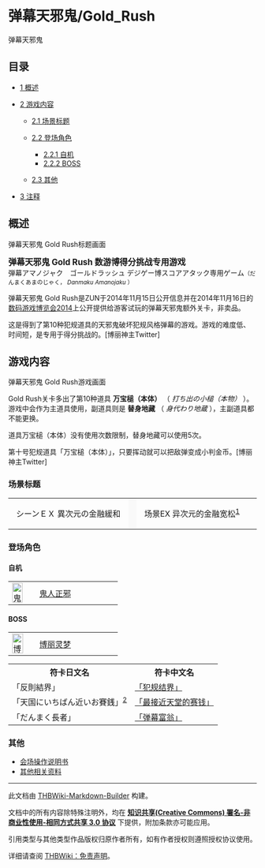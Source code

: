 # 弹幕天邪鬼/Gold_Rush

<!-- source html: G:\repos\THBWiki-Markdown-Builder\THBWikiMarkdown\Temp\main\e\e7\ns0%3A%E5%BC%B9%E5%B9%95%E5%A4%A9%E9%82%AA%E9%AC%BC%2FGold_Rush.html -->

弹幕天邪鬼

## 目录

- [1 概述](#概述)
- [2 游戏内容](#游戏内容)

  - [2.1 场景标题](#场景标题)
  - [2.2 登场角色](#登场角色)

    - [2.2.1 自机](#自机)
    - [2.2.2 BOSS](#BOSS)



  - [2.3 其他](#其他)



- [3 注释](#注释)




## 概述
[](./文件-弹幕天邪鬼_Gold_Rush标题画面.png.md)  [](./文件-弹幕天邪鬼_Gold_Rush标题画面.png.md)弹幕天邪鬼 Gold Rush标题画面
  
<big> **弹幕天邪鬼 Gold Rush 数游博得分挑战专用游戏**   
</big>
弾幕アマノジャク　ゴールドラッシュ デジゲー博スコアアタック専用ゲーム<small>（だんまくあまのじゃく， *Danmaku Amanojaku* ）</small>  

弹幕天邪鬼 Gold Rush是ZUN于2014年11月15日公开信息并在2014年11月16日的[数码游戏博览会2014](./数码游戏博览会.md)上公开提供给游客试玩的弹幕天邪鬼额外关卡，非卖品。  

  
  
这是得到了第10种犯规道具的天邪鬼破坏犯规风格弹幕的游戏。游戏的难度低、时间短，是专用于得分挑战的。[博丽神主Twitter]

  


## 游戏内容
[](./文件-弹幕天邪鬼_Gold_Rush游戏画面.jpg.md)  [](./文件-弹幕天邪鬼_Gold_Rush游戏画面.jpg.md)弹幕天邪鬼 Gold Rush游戏画面
  
Gold Rush关卡多出了第10种道具 **万宝槌（本体）** （ *打ち出の小槌（本物）* ）。游戏中会作为主道具使用，副道具则是 **替身地藏** （ *身代わり地蔵* ），主副道具都不能更换。  

道具万宝槌（本体）没有使用次数限制，替身地藏可以使用5次。  

第十号犯规道具「万宝槌（本体）」，只要挥动就可以把敌弹变成小判金币。[博丽神主Twitter]
  

  


### 场景标题

<table>


<tbody><tr>
<td class="jadef" width="50%" lang="ja" style="border-right:none; padding-left:1em;">
<p>シーンＥＸ 異次元の金融緩和
</p>
</td>
<th style="background:#f9f9f9; border-left:none">
</th>
<td class="zhdef" width="50%" style="padding-left:1em;">
<p>场景EX 异次元的金融宽松<sup id="cite_ref-1" class="reference"><a href="#cite_note-1">1</a></sup>
</p>
</td></tr></tbody></table>


### 登场角色
#### 自机

<table><tbody><tr><td style="min-width:40px;" rowspan=""><div class="center"><div class="floatnone"><a href="./文件-鬼人正邪（天邪鬼GR像素绘）.png.md" class="image" title="鬼人正邪"><img alt="鬼人正邪" src="https://upload.thwiki.cc/thumb/0/0c/%E9%AC%BC%E4%BA%BA%E6%AD%A3%E9%82%AA%EF%BC%88%E5%A4%A9%E9%82%AA%E9%AC%BCGR%E5%83%8F%E7%B4%A0%E7%BB%98%EF%BC%89.png/21px-%E9%AC%BC%E4%BA%BA%E6%AD%A3%E9%82%AA%EF%BC%88%E5%A4%A9%E9%82%AA%E9%AC%BCGR%E5%83%8F%E7%B4%A0%E7%BB%98%EF%BC%89.png" decoding="async" loading="lazy" width="21" height="40" srcset="https://upload.thwiki.cc/0/0c/%E9%AC%BC%E4%BA%BA%E6%AD%A3%E9%82%AA%EF%BC%88%E5%A4%A9%E9%82%AA%E9%AC%BCGR%E5%83%8F%E7%B4%A0%E7%BB%98%EF%BC%89.png 1.5x" data-file-width="22" data-file-height="41"></a></div></div></td> <td style="width:150px;padding:3px 9px 3px 7px;" rowspan=""><a href="./鬼人正邪.md" title="鬼人正邪">鬼人正邪</a></td></tr></tbody></table>


#### BOSS

<table><tbody><tr><td style="min-width:40px;" rowspan=""><div class="center"><div class="floatnone"><a href="./文件-博丽灵梦（天邪鬼GR像素绘）.png.md" class="image" title="博丽灵梦"><img alt="博丽灵梦" src="https://upload.thwiki.cc/thumb/1/11/%E5%8D%9A%E4%B8%BD%E7%81%B5%E6%A2%A6%EF%BC%88%E5%A4%A9%E9%82%AA%E9%AC%BCGR%E5%83%8F%E7%B4%A0%E7%BB%98%EF%BC%89.png/22px-%E5%8D%9A%E4%B8%BD%E7%81%B5%E6%A2%A6%EF%BC%88%E5%A4%A9%E9%82%AA%E9%AC%BCGR%E5%83%8F%E7%B4%A0%E7%BB%98%EF%BC%89.png" decoding="async" loading="lazy" width="22" height="40" srcset="https://upload.thwiki.cc/thumb/1/11/%E5%8D%9A%E4%B8%BD%E7%81%B5%E6%A2%A6%EF%BC%88%E5%A4%A9%E9%82%AA%E9%AC%BCGR%E5%83%8F%E7%B4%A0%E7%BB%98%EF%BC%89.png/34px-%E5%8D%9A%E4%B8%BD%E7%81%B5%E6%A2%A6%EF%BC%88%E5%A4%A9%E9%82%AA%E9%AC%BCGR%E5%83%8F%E7%B4%A0%E7%BB%98%EF%BC%89.png 1.5x, https://upload.thwiki.cc/1/11/%E5%8D%9A%E4%B8%BD%E7%81%B5%E6%A2%A6%EF%BC%88%E5%A4%A9%E9%82%AA%E9%AC%BCGR%E5%83%8F%E7%B4%A0%E7%BB%98%EF%BC%89.png 2x" data-file-width="40" data-file-height="71"></a></div></div></td> <td style="width:150px;padding:3px 9px 3px 7px;" rowspan=""><a href="./博丽灵梦.md" title="博丽灵梦">博丽灵梦</a></td></tr></tbody></table>



<table>

<tbody><tr>
<th>符卡日文名</th>
<th>符卡中文名
</th></tr>
<tr>
<td>「反則結界」</td>
<td><a href="./犯规结界.md" title="犯规结界" unred="">「犯规结界」</a>
</td></tr>
<tr>
<td>「天国にいちばん近いお賽銭」<sup id="cite_ref-2" class="reference"><a href="#cite_note-2">2</a></sup></td>
<td><a href="./最接近天堂的赛钱.md" title="最接近天堂的赛钱" unred="">「最接近天堂的赛钱」</a>
</td></tr>
<tr>
<td>「だんまく長者」</td>
<td><a href="./弹幕富翁.md" title="弹幕富翁" unred="">「弹幕富翁」</a>
</td></tr></tbody></table>



### 其他
- [会场操作说明书](./弹幕天邪鬼-Gold_Rush-说明书.md)
- [其他相关资料](./弹幕天邪鬼-Gold_Rush-其他.md)


[^cite_note-1]: 日本中央银行于10月31日再一次出台新的金融宽松政策。





---

此文档由 [THBWiki-Markdown-Builder](https://github.com/Delsin-Yu/THBWiki-Markdown-Builder) 构建。

文档中的所有内容除特殊注明外，均在 [**知识共享(Creative Commons) 署名-非商业性使用-相同方式共享 3.0 协议**](https://creativecommons.org/licenses/by-sa/3.0/deed.zh-hans) 下提供，附加条款亦可能应用。

引用类型与其他类型作品版权归原作者所有，如有作者授权则遵照授权协议使用。

详细请查阅 [THBWiki：免责声明](https://thbwiki.cc/THBWiki:%E5%85%8D%E8%B4%A3%E5%A3%B0%E6%98%8E)。

